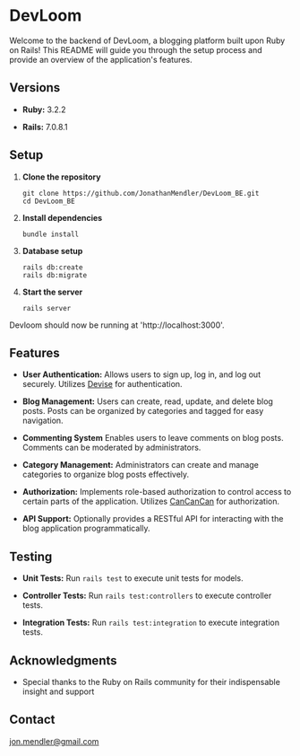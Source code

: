 # DevLoom
Welcome to the backend of DevLoom, a blogging platform built upon Ruby on Rails! This README will guide you through the setup process and provide an overview of the application's features.

## Versions
- **Ruby:** 3.2.2
* **Rails:** 7.0.8.1

## Setup
1. **Clone the repository**
   ```
   git clone https://github.com/JonathanMendler/DevLoom_BE.git
   cd DevLoom_BE
   ```
2. **Install dependencies**
   ```
   bundle install
   ```
3. **Database setup**
   ```
   rails db:create
   rails db:migrate
   ```
4. **Start the server**
   ```
   rails server
   ```

Devloom should now be running at 'http://localhost:3000'.

## Features

- **User Authentication:** Allows users to sign up, log in, and log out securely. Utilizes [Devise](https://github.com/heartcombo/devise) for authentication.
* **Blog Management:** Users can create, read, update, and delete blog posts. Posts can be organized by categories and tagged for easy navigation.
+ **Commenting System** Enables users to leave comments on blog posts. Comments can be moderated by administrators.
- **Category Management:** Administrators can create and manage categories to organize blog posts effectively.
* **Authorization:** Implements role-based authorization to control access to certain parts of the application. Utilizes [CanCanCan](https://github.com/CanCanCommunity/cancancan) for authorization.
+ **API Support:** Optionally provides a RESTful API for interacting with the blog application programmatically.

## Testing

- **Unit Tests:** Run `rails test` to execute unit tests for models.
* **Controller Tests:** Run `rails test:controllers` to execute controller tests.
+ **Integration Tests:** Run `rails test:integration` to execute integration tests.

## Acknowledgments
- Special thanks to the Ruby on Rails community for their indispensable insight and support

## Contact
jon.mendler@gmail.com
